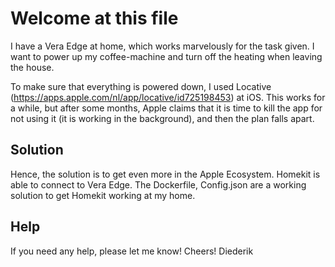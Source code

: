 # Welcome at this file

I have a Vera Edge at home, which works marvelously for the task given. I want to power up my coffee-machine and turn off the heating when leaving the house.

To make sure that everything is powered down, I used Locative (https://apps.apple.com/nl/app/locative/id725198453) at iOS. This works for a while, but after some months, Apple claims that it is time to kill the app for not using it (it is working in the background), and then the plan falls apart.

## Solution

Hence, the solution is to get even more in the Apple Ecosystem. Homekit is able to connect to Vera Edge. The Dockerfile, Config.json are a working solution to get Homekit working at my home.

## Help

If you need any help, please let me know!
Cheers!
Diederik

